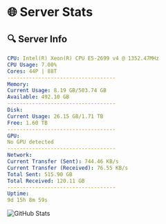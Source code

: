 # 🌐 Server Stats
## 🔍 Server Info
```yaml
CPU: Intel(R) Xeon(R) CPU E5-2699 v4 @ 1352.47MHz
CPU Usage: 7.00%
Cores: 44P | 88T
-----------------------------------
Memory:
Current Usage: 8.19 GB/503.74 GB
Available: 492.10 GB
-----------------------------------
Disk:
Current Usage: 26.15 GB/1.71 TB
Free: 1.60 TB
-----------------------------------
GPU:
No GPU detected
-----------------------------------
Network:
Current Transfer (Sent): 744.46 KB/s
Current Transfer (Received): 76.55 KB/s
Total Sent: 515.90 GB
Total Received: 120.11 GB
-----------------------------------
Uptime:
9d 15h 8m 59s
```
![GitHub Stats](https://img.shields.io/badge/Updated-2025-04-29_08:17:47-blue)